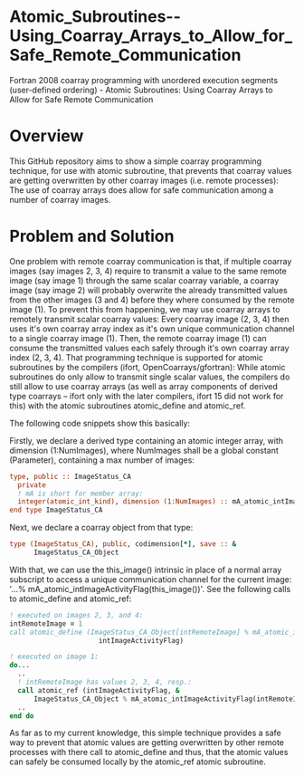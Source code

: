 # Atomic_Subroutines--Using_Coarray_Arrays_to_Allow_for_Safe_Remote_Communication
Fortran 2008 coarray programming with unordered execution segments (user-defined ordering) - Atomic Subroutines: Using Coarray Arrays to Allow for Safe Remote Communication

# Overview
This GitHub repository aims to show a simple coarray programming technique, for use with atomic subroutine, that prevents that coarray values are getting overwritten by other coarray images (i.e. remote processes): The use of coarray arrays does allow for safe communication among a number of coarray images. 

# Problem and Solution
One problem with remote coarray communication is that, if multiple coarray images (say images 2, 3, 4) require to transmit a value to the same remote image (say image 1) through the same scalar coarray variable, a coarray image (say image 2) will probably overwrite the already transmitted values from the other images (3 and 4) before they where consumed by the remote image (1). To prevent this from happening, we may use coarray arrays to remotely transmit scalar coarray values: Every coarray image (2, 3, 4) then uses it's own coarray array index as it's own unique communication channel to a single coarray image (1). Then, the remote coarray image (1) can consume the transmitted values each safely through it's own coarray array index (2, 3, 4).
That programming technique is supported for atomic subroutines by the compilers (ifort, OpenCoarrays/gfortran): While atomic subroutines do only allow to transmit single scalar values, the compilers do still allow to use coarray arrays (as well as array components of derived type coarrays – ifort only with the later compilers, ifort 15 did not work for this) with the atomic subroutines atomic_define and atomic_ref.

The following code snippets show this basically:

Firstly, we declare a derived type containing an atomic integer array, with dimension (1:NumImages), where NumImages shall be a global constant (Parameter), containing a max number of images:
```fortran
type, public :: ImageStatus_CA
  private
  ! mA is short for member array:
  integer(atomic_int_kind), dimension (1:NumImages) :: mA_atomic_intImageActivityFlag
end type ImageStatus_CA
```
Next, we declare a coarray object from that type:
```fortran
type (ImageStatus_CA), public, codimension[*], save :: &
      ImageStatus_CA_Object
```
With that, we can use the this_image() intrinsic in place of a normal array subscript to access a unique communication channel for the current image: '...% mA_atomic_intImageActivityFlag(this_image())'. See the following calls to atomic_define and atomic_ref:
```fortran
! executed on images 2, 3, and 4:
intRemoteImage = 1
call atomic_define (ImageStatus_CA_Object[intRemoteImage] % mA_atomic_intImageActivityFlag(this_image()), &
                      intImageActivityFlag)
```
```fortran
! executed on image 1:
do...
  ..
  ! intRemoteImage has values 2, 3, 4, resp.:
  call atomic_ref (intImageActivityFlag, &
      ImageStatus_CA_Object % mA_atomic_intImageActivityFlag(intRemoteImage))
  ..
end do
```
As far as to my current knowledge, this simple technique provides a safe way to prevent that atomic values are getting overwritten by other remote processes with there call to atomic_define and thus, that the atomic values can safely be consumed locally by the atomic_ref atomic subroutine.
